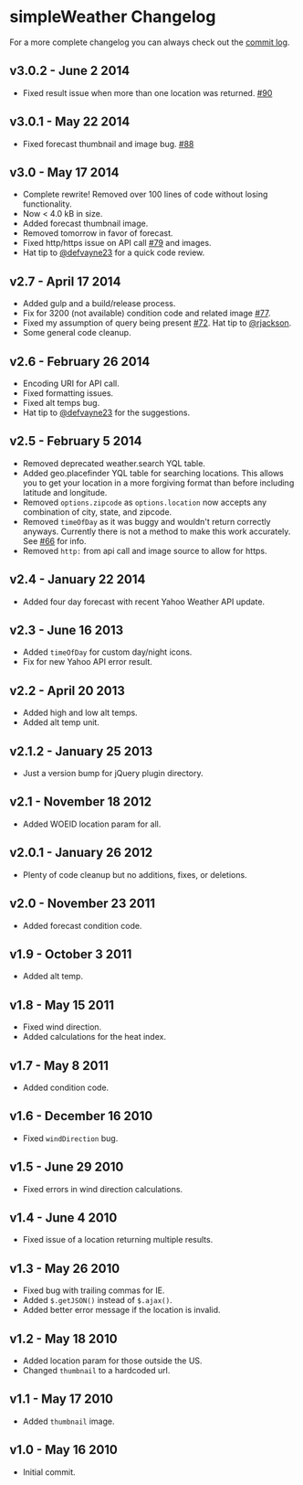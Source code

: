 # simpleWeather Changelog

For a more complete changelog you can always check out the [commit log](https://github.com/monkeecreate/jquery.simpleWeather/commits/master).

## v3.0.2 - June 2 2014

* Fixed result issue when more than one location was returned. [#90](https://github.com/monkeecreate/jquery.simpleWeather/issues/90)

## v3.0.1 - May 22 2014

* Fixed forecast thumbnail and image bug. [#88](https://github.com/monkeecreate/jquery.simpleWeather/issues/88)

## v3.0 - May 17 2014

* Complete rewrite! Removed over 100 lines of code without losing functionality.
* Now < 4.0 kB in size.
* Added forecast thumbnail image.
* Removed tomorrow in favor of forecast.
* Fixed http/https issue on API call [#79](https://github.com/monkeecreate/jquery.simpleWeather/pull/79) and images.
* Hat tip to [@defvayne23](https://github.com/defvayne23) for a quick code review.

## v2.7 - April 17 2014

* Added gulp and a build/release process.
* Fix for 3200 (not available) condition code and related image [#77](https://github.com/monkeecreate/jquery.simpleWeather/issues/77).
* Fixed my assumption of query being present [#72](https://github.com/monkeecreate/jquery.simpleWeather/issues/72). Hat tip to [@rjackson](https://github.com/rjackson).
* Some general code cleanup.

## v2.6 - February 26 2014

* Encoding URI for API call.
* Fixed formatting issues.
* Fixed alt temps bug.
* Hat tip to [@defvayne23](https://github.com/defvayne23) for the suggestions.

## v2.5 - February 5 2014

* Removed deprecated weather.search YQL table.
* Added geo.placefinder YQL table for searching locations. This allows you to get your location in a more forgiving format than before including latitude and longitude.
* Removed `options.zipcode` as `options.location` now accepts any combination of city, state, and zipcode.
* Removed `timeOfDay` as it was buggy and wouldn't return correctly anyways. Currently there is not a method to make this work accurately. See [#66](https://github.com/monkeecreate/jquery.simpleWeather/issues/66) for info.
* Removed `http:` from api call and image source to allow for https.

## v2.4 - January 22 2014

* Added four day forecast with recent Yahoo Weather API update.

## v2.3 - June 16 2013

* Added `timeOfDay` for custom day/night icons.
* Fix for new Yahoo API error result.

## v2.2 - April 20 2013

* Added high and low alt temps.
* Added alt temp unit.

## v2.1.2 - January 25 2013

* Just a version bump for jQuery plugin directory.

## v2.1 - November 18 2012

* Added WOEID location param for all.

## v2.0.1 - January 26 2012

* Plenty of code cleanup but no additions, fixes, or deletions.

## v2.0 - November 23 2011

* Added forecast condition code.

## v1.9 - October 3 2011

* Added alt temp.

## v1.8 - May 15 2011

* Fixed wind direction.
* Added calculations for the heat index.

## v1.7 - May 8 2011

* Added condition code.

## v1.6 - December 16 2010

* Fixed `windDirection` bug.

## v1.5 - June 29 2010

* Fixed errors in wind direction calculations.

## v1.4 - June 4 2010

* Fixed issue of a location returning multiple results.

## v1.3 - May 26 2010

* Fixed bug with trailing commas for IE.
* Added `$.getJSON()` instead of `$.ajax()`.
* Added better error message if the location is invalid.

## v1.2 - May 18 2010

* Added location param for those outside the US.
* Changed `thumbnail` to a hardcoded url.

## v1.1 - May 17 2010

* Added `thumbnail` image.

## v1.0 - May 16 2010

* Initial commit.
